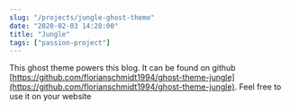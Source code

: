 ```yaml
---
slug: "/projects/jungle-ghost-theme"
date: "2020-02-03 14:28:00"
title: "Jungle"
tags: ["passion-project"]
---
```


This ghost theme powers this blog. It can be found on github [https://github.com/florianschmidt1994/ghost-theme-jungle](https://github.com/florianschmidt1994/ghost-theme-jungle). Feel free to use it on your website
